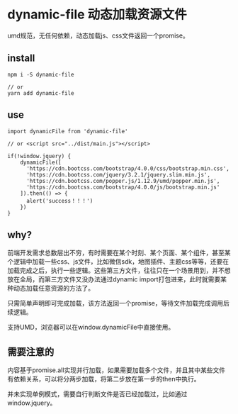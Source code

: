 # dynamic-file 动态加载资源文件

umd规范，无任何依赖，动态加载js、css文件返回一个promise。

## install

```
npm i -S dynamic-file

// or
yarn add dynamic-file
```

## use

```
import dynamicFile from 'dynamic-file'

// or <script src="../dist/main.js"></script>
  
if(!window.jquery) {
    dynamicFile([
      'https://cdn.bootcss.com/bootstrap/4.0.0/css/bootstrap.min.css',
      'https://cdn.bootcss.com/jquery/3.2.1/jquery.slim.min.js',
      'https://cdn.bootcss.com/popper.js/1.12.9/umd/popper.min.js',
      'https://cdn.bootcss.com/bootstrap/4.0.0/js/bootstrap.min.js'
    ]).then(() => {
      alert('success！！！')
    })
}
```

## why?

前端开发需求总数层出不穷，有时需要在某个时刻、某个页面、某个组件，甚至某个逻辑中加载一些css、js文件，比如微信sdk，地图插件、主题css等等，还要在加载完成之后，执行一些逻辑。这些第三方文件，往往只在一个场景用到，并不想放在全局，而第三方文件又没办法通过dynamic import打包进来，此时就需要某种动态加载任意资源的方法了。

只需简单声明即可完成加载，该方法返回一个promise，等待文件加载完成调用后续逻辑。

支持UMD，浏览器可以在window.dynamicFile中直接使用。

## 需要注意的

内容基于promise.all实现并行加载，如果需要加载多个文件，并且其中某些文件有依赖关系，可以将分两步加载，将第二步放在第一步的then中执行。

并未实现单例模式，需要自行判断文件是否已经加载过，比如通过window.jquery。


